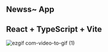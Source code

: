 ## Newss~ App

## React + TypeScript + Vite


![ezgif com-video-to-gif (1)](https://github.com/KseniaLF/KseniaLF/assets/85734272/2a84296f-4a33-4218-926d-e47e4bc1b25e)
